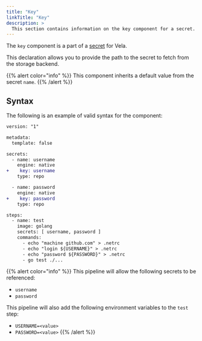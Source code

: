 ```yaml
---
title: "Key"
linkTitle: "Key"
description: >
  This section contains information on the key component for a secret.
---
```


The `key` component is a part of a [secret](/docs/concepts/pipeline/secrets) for Vela.

This declaration allows you to provide the path to the secret to fetch from the storage backend.

{{% alert color="info" %}}
This component inherits a default value from the secret `name`.
{{% /alert %}}

## Syntax

The following is an example of valid syntax for the component:

```diff
version: "1"

metadata:
  template: false

secrets:
  - name: username
    engine: native
+    key: username
    type: repo

  - name: password
    engine: native
+    key: password
    type: repo

steps:
  - name: test
    image: golang
    secrets: [ username, password ]
    commands:
      - echo "machine github.com" > .netrc
      - echo "login ${USERNAME}" > .netrc
      - echo "password ${PASSWORD}" > .netrc
      - go test ./...
```

{{% alert color="info" %}}
This pipeline will allow the following secrets to be referenced:
* `username`
* `password`

This pipeline will also add the following environment variables to the `test` step:
* `USERNAME=<value>`
* `PASSWORD=<value>`
{{% /alert %}}
